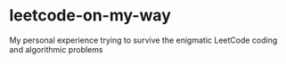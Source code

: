 # leetcode-on-my-way
My personal experience trying to survive the enigmatic LeetCode coding and algorithmic problems
